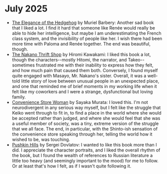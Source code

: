 # July 2025

* [The Elegance of the Hedgehog](https://www.goodreads.com/book/show/2967752-the-elegance-of-the-hedgehog) by Muriel Barbery: Another sad book that I liked a lot. I find it hard that someone like Renée would really be able to hide her intelligence, but maybe I am underestimating the French class system, and the invisibility of people like her. I wish there had been more time with Paloma and Renée together. The end was beautiful, though.
* [The Nakano Thrift Shop](https://www.goodreads.com/book/show/32919876-the-nakano-thrift-shop) by Hiromi Kawakami: I liked this book a lot, though the characters--mostly Hitomi, the narrator, and Takeo--sometimes frustrated me with their inability to express how they felt, and how much pain that caused them both. Conversely, I found myself quite engaged with Masayo, Mr. Nakano's sister. Overall, it was a well-told little story of love between unusual people in an unexpected place, and one that reminded me of brief moments in my working life when it felt like my coworkers and I were a strange, dysfunctional but loving family.
* [Convenience Store Woman](https://www.goodreads.com/book/show/36739755-convenience-store-woman) by Sayaka Murata: I loved this. I'm not neurodivergent in any serious way myself, but I felt like the struggle that Keiko went through to fit in, to find a place in the world where she would be accepted rather than judged, and where she would feel that she was a useful member of society, was a tiny, extreme version of the struggle that we all face. The end, in particular, with the Shinto-ish sensation of the convenience store speaking through her, telling the world how it wished to be, was touching.
* [Pushkin Hills](https://www.goodreads.com/book/show/1052017.Pushkin_Hills) by Sergei Dovlatov: I wanted to like this book more than I did. I appreciate the character portraits, and I liked the overall rhythm of the book, but I found the wealth of references to Russian literature a little too heavy (and seemingly important to the mood) for me to follow. Or at least that's how I felt, as if I wasn't quite following it.
